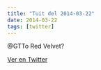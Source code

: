 ```yaml
---
title: "Tuit del 2014-03-22"
date: 2014-03-22
tags: [twitter]
---
```


@GTTo Red Velvet?



[Ver en Twitter](https://twitter.com/i/web/status/447319727317450752)
